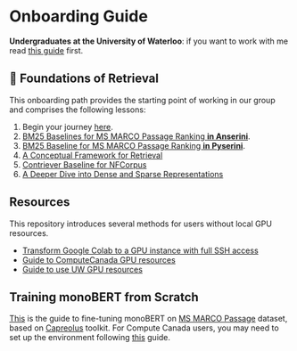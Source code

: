 # Onboarding Guide

**Undergraduates at the University of Waterloo**: if you want to work with me read [this guide](ura.md) first.

## 🧱 Foundations of Retrieval

This onboarding path provides the starting point of working in our group and comprises the following lessons:

1. Begin your journey [here](https://github.com/castorini/anserini/blob/master/docs/start-here.md). 
2. [BM25 Baselines for MS MARCO Passage Ranking **in Anserini**](https://github.com/castorini/anserini/blob/master/docs/experiments-msmarco-passage.md).
3. [BM25 Baseline for MS MARCO Passage Ranking **in Pyserini**](https://github.com/castorini/pyserini/blob/master/docs/experiments-msmarco-passage.md).
4. [A Conceptual Framework for Retrieval](https://github.com/castorini/pyserini/blob/master/docs/conceptual-framework.md)
5. [Contriever Baseline for NFCorpus](https://github.com/castorini/pyserini/blob/master/docs/experiments-nfcorpus.md)
6. [A Deeper Dive into Dense and Sparse Representations](https://github.com/castorini/pyserini/blob/master/docs/conceptual-framework2.md)

## Resources

This repository introduces several methods for users without local GPU resources.

+ [Transform Google Colab to a GPU instance with full SSH access](docs/colab-instructions.md)
+ [Guide to ComputeCanada GPU resources](docs/cc-guide.md)
+ [Guide to use UW GPU resources](docs/school-gpu.md)


## Training monoBERT from Scratch

[This](https://github.com/capreolus-ir/capreolus/blob/feature/msmarco_psg/docs/reproduction/MS_MARCO.md) 
is the guide to fine-tuning monoBERT on [MS MARCO Passage](https://github.com/microsoft/MSMARCO-Passage-Ranking) dataset,
based on [Capreolus](https://capreolus.ai/) toolkit.
For Compute Canada users, 
you may need to set up the environment following [this](https://github.com/capreolus-ir/capreolus/blob/feature/msmarco_psg/docs/setup/setup-cc.md) guide. 
